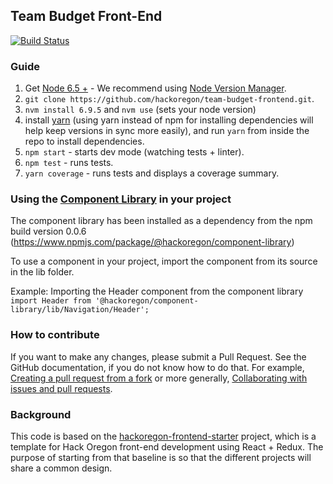 ## Team Budget Front-End

[![Build Status](https://travis-ci.org/hackoregon/team-budget-frontend.svg?branch=master)](https://travis-ci.org/hackoregon/team-budget-frontend)

### Guide
1. Get [Node 6.5 +](https://nodejs.org) - We recommend using [Node Version Manager](https://github.com/creationix/nvm#install-script).
2. `git clone https://github.com/hackoregon/team-budget-frontend.git`.
3. `nvm install 6.9.5` and `nvm use` (sets your node version)
4. install [yarn](https://yarnpkg.com/en/docs/install) (using yarn instead of npm for installing dependencies will help keep versions in sync more easily), and run `yarn` from inside the repo to install dependencies.
5. `npm start` - starts dev mode (watching tests + linter).
6. `npm test` - runs tests.
7. `yarn coverage` - runs tests and displays a coverage summary.

### Using the [Component Library](https://github.com/hackoregon/component-library) in your project
The component library has been installed as a dependency from the npm build version 0.0.6 (https://www.npmjs.com/package/@hackoregon/component-library)

To use a component in your project, import the component from its source in the lib folder.

Example: Importing the Header component from the component library  
`import Header from '@hackoregon/component-library/lib/Navigation/Header';`

### How to contribute
If you want to make any changes, please submit a Pull Request. See the GitHub documentation, if you do not know how to do that. For example, [Creating a pull request from a fork](https://help.github.com/articles/creating-a-pull-request-from-a-fork/) or more generally, [Collaborating with issues and pull requests](https://help.github.com/categories/collaborating-with-issues-and-pull-requests/).

### Background
This code is based on the [hackoregon-frontend-starter](https://github.com/hackoregon/hackoregon-frontend-starter) project, which is a template for Hack Oregon front-end development using React + Redux. The purpose of starting from that baseline is so that the different projects will share a common design.

